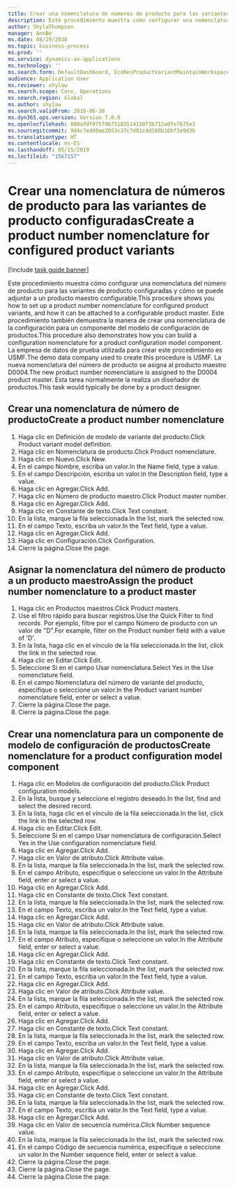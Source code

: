 ```yaml
---
title: Crear una nomenclatura de números de producto para las variantes de producto configuradas
description: Este procedimiento muestra cómo configurar una nomenclatura del número de producto para las variantes de producto configuradas y cómo se puede adjuntar a un producto maestro configurable.
author: ShylaThompson
manager: AnnBe
ms.date: 08/29/2018
ms.topic: business-process
ms.prod: ''
ms.service: dynamics-ax-applications
ms.technology: ''
ms.search.form: DefaultDashboard, EcoResProductVariantMaintainWorkspace, EcoResNomenclature, EcoResProductListPage, EcoResProductDetails, PCProductConfigurationModelListPage, PCProductConfigurationModelDetails
audience: Application User
ms.reviewer: shylaw
ms.search.scope: Core, Operations
ms.search.region: Global
ms.author: shylaw
ms.search.validFrom: 2016-06-30
ms.dyn365.ops.version: Version 7.0.0
ms.openlocfilehash: 800afdf075f0675185514158f3b712a0fe7675e3
ms.sourcegitcommit: 9d4c7edd0ae2053c37c7d81cdd180b16bf3a9d3b
ms.translationtype: HT
ms.contentlocale: es-ES
ms.lasthandoff: 05/15/2019
ms.locfileid: "1567157"
---
```

# <a name="create-a-product-number-nomenclature-for-configured-product-variants"></a><span data-ttu-id="c0543-103">Crear una nomenclatura de números de producto para las variantes de producto configuradas</span><span class="sxs-lookup"><span data-stu-id="c0543-103">Create a product number nomenclature for configured product variants</span></span>

[!include [task guide banner](../../includes/task-guide-banner.md)]

<span data-ttu-id="c0543-104">Este procedimiento muestra cómo configurar una nomenclatura del número de producto para las variantes de producto configuradas y cómo se puede adjuntar a un producto maestro configurable.</span><span class="sxs-lookup"><span data-stu-id="c0543-104">This procedure shows you how to set up a product number nomenclature for configured product variants, and how it can be attached to a configurable product master.</span></span> <span data-ttu-id="c0543-105">Este procedimiento también demuestra la manera de crear una nomenclatura de la configuración para un componente del modelo de configuración de productos.</span><span class="sxs-lookup"><span data-stu-id="c0543-105">This procedure also demonstrates how you can build a configuration nomenclature for a product configuration model component.</span></span> <span data-ttu-id="c0543-106">La empresa de datos de prueba utilizada para crear este procedimiento es USMF.</span><span class="sxs-lookup"><span data-stu-id="c0543-106">The demo data company used to create this procedure is USMF.</span></span> <span data-ttu-id="c0543-107">La nueva nomenclatura del número de producto se asigna al producto maestro D0004.</span><span class="sxs-lookup"><span data-stu-id="c0543-107">The new product number nomenclature is assigned to the D0004 product master.</span></span> <span data-ttu-id="c0543-108">Esta tarea normalmente la realiza un diseñador de productos.</span><span class="sxs-lookup"><span data-stu-id="c0543-108">This task would typically be done by a product designer.</span></span>


## <a name="create-a-product-number-nomenclature"></a><span data-ttu-id="c0543-109">Crear una nomenclatura de número de producto</span><span class="sxs-lookup"><span data-stu-id="c0543-109">Create a product number nomenclature</span></span>
1. <span data-ttu-id="c0543-110">Haga clic en Definición de modelo de variante del producto.</span><span class="sxs-lookup"><span data-stu-id="c0543-110">Click Product variant model definition.</span></span>
2. <span data-ttu-id="c0543-111">Haga clic en Nomenclatura de producto.</span><span class="sxs-lookup"><span data-stu-id="c0543-111">Click Product nomenclature.</span></span>
3. <span data-ttu-id="c0543-112">Haga clic en Nuevo.</span><span class="sxs-lookup"><span data-stu-id="c0543-112">Click New.</span></span>
4. <span data-ttu-id="c0543-113">En el campo Nombre, escriba un valor.</span><span class="sxs-lookup"><span data-stu-id="c0543-113">In the Name field, type a value.</span></span>
5. <span data-ttu-id="c0543-114">En el campo Descripción, escriba un valor.</span><span class="sxs-lookup"><span data-stu-id="c0543-114">In the Description field, type a value.</span></span>
6. <span data-ttu-id="c0543-115">Haga clic en Agregar.</span><span class="sxs-lookup"><span data-stu-id="c0543-115">Click Add.</span></span>
7. <span data-ttu-id="c0543-116">Haga clic en Número de producto maestro.</span><span class="sxs-lookup"><span data-stu-id="c0543-116">Click Product master number.</span></span>
8. <span data-ttu-id="c0543-117">Haga clic en Agregar.</span><span class="sxs-lookup"><span data-stu-id="c0543-117">Click Add.</span></span>
9. <span data-ttu-id="c0543-118">Haga clic en Constante de texto.</span><span class="sxs-lookup"><span data-stu-id="c0543-118">Click Text constant.</span></span>
10. <span data-ttu-id="c0543-119">En la lista, marque la fila seleccionada.</span><span class="sxs-lookup"><span data-stu-id="c0543-119">In the list, mark the selected row.</span></span>
11. <span data-ttu-id="c0543-120">En el campo Texto, escriba un valor.</span><span class="sxs-lookup"><span data-stu-id="c0543-120">In the Text field, type a value.</span></span>
12. <span data-ttu-id="c0543-121">Haga clic en Agregar.</span><span class="sxs-lookup"><span data-stu-id="c0543-121">Click Add.</span></span>
13. <span data-ttu-id="c0543-122">Haga clic en Configuración.</span><span class="sxs-lookup"><span data-stu-id="c0543-122">Click Configuration.</span></span>
14. <span data-ttu-id="c0543-123">Cierre la página.</span><span class="sxs-lookup"><span data-stu-id="c0543-123">Close the page.</span></span>

## <a name="assign-the-product-number-nomenclature-to-a-product-master"></a><span data-ttu-id="c0543-124">Asignar la nomenclatura del número de producto a un producto maestro</span><span class="sxs-lookup"><span data-stu-id="c0543-124">Assign the product number nomenclature to a product master</span></span>
1. <span data-ttu-id="c0543-125">Haga clic en Productos maestros.</span><span class="sxs-lookup"><span data-stu-id="c0543-125">Click Product masters.</span></span>
2. <span data-ttu-id="c0543-126">Use el filtro rápido para buscar registros.</span><span class="sxs-lookup"><span data-stu-id="c0543-126">Use the Quick Filter to find records.</span></span> <span data-ttu-id="c0543-127">Por ejemplo, filtre por el campo Número de producto con un valor de "D".</span><span class="sxs-lookup"><span data-stu-id="c0543-127">For example, filter on the Product number field with a value of 'D'.</span></span>
3. <span data-ttu-id="c0543-128">En la lista, haga clic en el vínculo de la fila seleccionada.</span><span class="sxs-lookup"><span data-stu-id="c0543-128">In the list, click the link in the selected row.</span></span>
4. <span data-ttu-id="c0543-129">Haga clic en Editar.</span><span class="sxs-lookup"><span data-stu-id="c0543-129">Click Edit.</span></span>
5. <span data-ttu-id="c0543-130">Seleccione Sí en el campo Usar nomenclatura.</span><span class="sxs-lookup"><span data-stu-id="c0543-130">Select Yes in the Use nomenclature field.</span></span>
6. <span data-ttu-id="c0543-131">En el campo Nomenclatura del número de variante del producto, especifique o seleccione un valor.</span><span class="sxs-lookup"><span data-stu-id="c0543-131">In the Product variant number nomenclature field, enter or select a value.</span></span>
7. <span data-ttu-id="c0543-132">Cierre la página.</span><span class="sxs-lookup"><span data-stu-id="c0543-132">Close the page.</span></span>
8. <span data-ttu-id="c0543-133">Cierre la página.</span><span class="sxs-lookup"><span data-stu-id="c0543-133">Close the page.</span></span>

## <a name="create-nomenclature-for-a-product-configuration-model-component"></a><span data-ttu-id="c0543-134">Crear una nomenclatura para un componente de modelo de configuración de productos</span><span class="sxs-lookup"><span data-stu-id="c0543-134">Create nomenclature for a product configuration model component</span></span>
1. <span data-ttu-id="c0543-135">Haga clic en Modelos de configuración del producto.</span><span class="sxs-lookup"><span data-stu-id="c0543-135">Click Product configuration models.</span></span>
2. <span data-ttu-id="c0543-136">En la lista, busque y seleccione el registro deseado.</span><span class="sxs-lookup"><span data-stu-id="c0543-136">In the list, find and select the desired record.</span></span>
3. <span data-ttu-id="c0543-137">En la lista, haga clic en el vínculo de la fila seleccionada.</span><span class="sxs-lookup"><span data-stu-id="c0543-137">In the list, click the link in the selected row.</span></span>
4. <span data-ttu-id="c0543-138">Haga clic en Editar.</span><span class="sxs-lookup"><span data-stu-id="c0543-138">Click Edit.</span></span>
5. <span data-ttu-id="c0543-139">Seleccione Sí en el campo Usar nomenclatura de configuración.</span><span class="sxs-lookup"><span data-stu-id="c0543-139">Select Yes in the Use configuration nomenclature field.</span></span>
6. <span data-ttu-id="c0543-140">Haga clic en Agregar.</span><span class="sxs-lookup"><span data-stu-id="c0543-140">Click Add.</span></span>
7. <span data-ttu-id="c0543-141">Haga clic en Valor de atributo.</span><span class="sxs-lookup"><span data-stu-id="c0543-141">Click Attribute value.</span></span>
8. <span data-ttu-id="c0543-142">En la lista, marque la fila seleccionada.</span><span class="sxs-lookup"><span data-stu-id="c0543-142">In the list, mark the selected row.</span></span>
9. <span data-ttu-id="c0543-143">En el campo Atributo, especifique o seleccione un valor.</span><span class="sxs-lookup"><span data-stu-id="c0543-143">In the Attribute field, enter or select a value.</span></span>
10. <span data-ttu-id="c0543-144">Haga clic en Agregar.</span><span class="sxs-lookup"><span data-stu-id="c0543-144">Click Add.</span></span>
11. <span data-ttu-id="c0543-145">Haga clic en Constante de texto.</span><span class="sxs-lookup"><span data-stu-id="c0543-145">Click Text constant.</span></span>
12. <span data-ttu-id="c0543-146">En la lista, marque la fila seleccionada.</span><span class="sxs-lookup"><span data-stu-id="c0543-146">In the list, mark the selected row.</span></span>
13. <span data-ttu-id="c0543-147">En el campo Texto, escriba un valor.</span><span class="sxs-lookup"><span data-stu-id="c0543-147">In the Text field, type a value.</span></span>
14. <span data-ttu-id="c0543-148">Haga clic en Agregar.</span><span class="sxs-lookup"><span data-stu-id="c0543-148">Click Add.</span></span>
15. <span data-ttu-id="c0543-149">Haga clic en Valor de atributo.</span><span class="sxs-lookup"><span data-stu-id="c0543-149">Click Attribute value.</span></span>
16. <span data-ttu-id="c0543-150">En la lista, marque la fila seleccionada.</span><span class="sxs-lookup"><span data-stu-id="c0543-150">In the list, mark the selected row.</span></span>
17. <span data-ttu-id="c0543-151">En el campo Atributo, especifique o seleccione un valor.</span><span class="sxs-lookup"><span data-stu-id="c0543-151">In the Attribute field, enter or select a value.</span></span>
18. <span data-ttu-id="c0543-152">Haga clic en Agregar.</span><span class="sxs-lookup"><span data-stu-id="c0543-152">Click Add.</span></span>
19. <span data-ttu-id="c0543-153">Haga clic en Constante de texto.</span><span class="sxs-lookup"><span data-stu-id="c0543-153">Click Text constant.</span></span>
20. <span data-ttu-id="c0543-154">En la lista, marque la fila seleccionada.</span><span class="sxs-lookup"><span data-stu-id="c0543-154">In the list, mark the selected row.</span></span>
21. <span data-ttu-id="c0543-155">En el campo Texto, escriba un valor.</span><span class="sxs-lookup"><span data-stu-id="c0543-155">In the Text field, type a value.</span></span>
22. <span data-ttu-id="c0543-156">Haga clic en Agregar.</span><span class="sxs-lookup"><span data-stu-id="c0543-156">Click Add.</span></span>
23. <span data-ttu-id="c0543-157">Haga clic en Valor de atributo.</span><span class="sxs-lookup"><span data-stu-id="c0543-157">Click Attribute value.</span></span>
24. <span data-ttu-id="c0543-158">En la lista, marque la fila seleccionada.</span><span class="sxs-lookup"><span data-stu-id="c0543-158">In the list, mark the selected row.</span></span>
25. <span data-ttu-id="c0543-159">En el campo Atributo, especifique o seleccione un valor.</span><span class="sxs-lookup"><span data-stu-id="c0543-159">In the Attribute field, enter or select a value.</span></span>
26. <span data-ttu-id="c0543-160">Haga clic en Agregar.</span><span class="sxs-lookup"><span data-stu-id="c0543-160">Click Add.</span></span>
27. <span data-ttu-id="c0543-161">Haga clic en Constante de texto.</span><span class="sxs-lookup"><span data-stu-id="c0543-161">Click Text constant.</span></span>
28. <span data-ttu-id="c0543-162">En la lista, marque la fila seleccionada.</span><span class="sxs-lookup"><span data-stu-id="c0543-162">In the list, mark the selected row.</span></span>
29. <span data-ttu-id="c0543-163">En el campo Texto, escriba un valor.</span><span class="sxs-lookup"><span data-stu-id="c0543-163">In the Text field, type a value.</span></span>
30. <span data-ttu-id="c0543-164">Haga clic en Agregar.</span><span class="sxs-lookup"><span data-stu-id="c0543-164">Click Add.</span></span>
31. <span data-ttu-id="c0543-165">Haga clic en Valor de atributo.</span><span class="sxs-lookup"><span data-stu-id="c0543-165">Click Attribute value.</span></span>
32. <span data-ttu-id="c0543-166">En la lista, marque la fila seleccionada.</span><span class="sxs-lookup"><span data-stu-id="c0543-166">In the list, mark the selected row.</span></span>
33. <span data-ttu-id="c0543-167">En el campo Atributo, especifique o seleccione un valor.</span><span class="sxs-lookup"><span data-stu-id="c0543-167">In the Attribute field, enter or select a value.</span></span>
34. <span data-ttu-id="c0543-168">Haga clic en Agregar.</span><span class="sxs-lookup"><span data-stu-id="c0543-168">Click Add.</span></span>
35. <span data-ttu-id="c0543-169">Haga clic en Constante de texto.</span><span class="sxs-lookup"><span data-stu-id="c0543-169">Click Text constant.</span></span>
36. <span data-ttu-id="c0543-170">En la lista, marque la fila seleccionada.</span><span class="sxs-lookup"><span data-stu-id="c0543-170">In the list, mark the selected row.</span></span>
37. <span data-ttu-id="c0543-171">En el campo Texto, escriba un valor.</span><span class="sxs-lookup"><span data-stu-id="c0543-171">In the Text field, type a value.</span></span>
38. <span data-ttu-id="c0543-172">Haga clic en Agregar.</span><span class="sxs-lookup"><span data-stu-id="c0543-172">Click Add.</span></span>
39. <span data-ttu-id="c0543-173">Haga clic en Valor de secuencia numérica.</span><span class="sxs-lookup"><span data-stu-id="c0543-173">Click Number sequence value.</span></span>
40. <span data-ttu-id="c0543-174">En la lista, marque la fila seleccionada.</span><span class="sxs-lookup"><span data-stu-id="c0543-174">In the list, mark the selected row.</span></span>
41. <span data-ttu-id="c0543-175">En el campo Código de secuencia numérica, especifique o seleccione un valor.</span><span class="sxs-lookup"><span data-stu-id="c0543-175">In the Number sequence field, enter or select a value.</span></span>
42. <span data-ttu-id="c0543-176">Cierre la página.</span><span class="sxs-lookup"><span data-stu-id="c0543-176">Close the page.</span></span>
43. <span data-ttu-id="c0543-177">Cierre la página.</span><span class="sxs-lookup"><span data-stu-id="c0543-177">Close the page.</span></span>
44. <span data-ttu-id="c0543-178">Cierre la página.</span><span class="sxs-lookup"><span data-stu-id="c0543-178">Close the page.</span></span>

